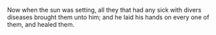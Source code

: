 Now when the sun was setting, all they that had any sick with divers diseases brought them unto him; and he laid his hands on every one of them, and healed them.

